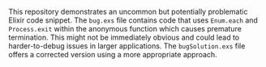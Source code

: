 This repository demonstrates an uncommon but potentially problematic Elixir code snippet. The `bug.exs` file contains code that uses `Enum.each` and `Process.exit` within the anonymous function which causes premature termination. This might not be immediately obvious and could lead to harder-to-debug issues in larger applications. The `bugSolution.exs` file offers a corrected version using a more appropriate approach.